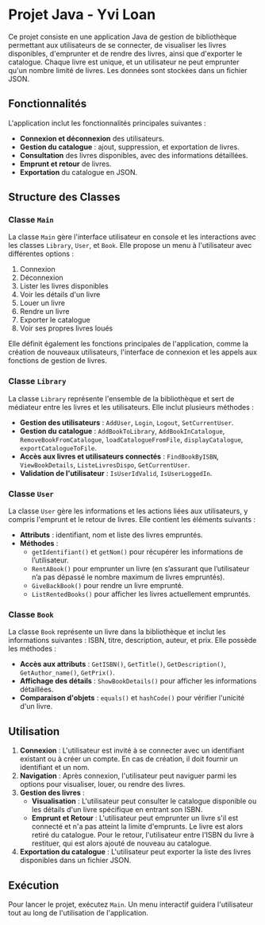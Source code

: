 # Projet Java - Yvi Loan

Ce projet consiste en une application Java de gestion de bibliothèque permettant aux utilisateurs de se connecter, de visualiser les livres disponibles, d'emprunter et de rendre des livres, ainsi que d'exporter le catalogue. Chaque livre est unique, et un utilisateur ne peut emprunter qu'un nombre limité de livres. Les données sont stockées dans un fichier JSON.

## Fonctionnalités

L'application inclut les fonctionnalités principales suivantes :

- **Connexion et déconnexion** des utilisateurs.
- **Gestion du catalogue** : ajout, suppression, et exportation de livres.
- **Consultation** des livres disponibles, avec des informations détaillées.
- **Emprunt et retour** de livres.
- **Exportation** du catalogue en JSON.

## Structure des Classes

### Classe `Main`

La classe `Main` gère l'interface utilisateur en console et les interactions avec les classes `Library`, `User`, et `Book`. Elle propose un menu à l'utilisateur avec différentes options :

1. Connexion
2. Déconnexion
3. Lister les livres disponibles
4. Voir les détails d'un livre
5. Louer un livre
6. Rendre un livre
7. Exporter le catalogue
8. Voir ses propres livres loués

Elle définit également les fonctions principales de l'application, comme la création de nouveaux utilisateurs, l'interface de connexion et les appels aux fonctions de gestion de livres.

### Classe `Library`

La classe `Library` représente l'ensemble de la bibliothèque et sert de médiateur entre les livres et les utilisateurs. Elle inclut plusieurs méthodes :

- **Gestion des utilisateurs** : `AddUser`, `Login`, `Logout`, `SetCurrentUser`.
- **Gestion du catalogue** : `AddBookToLibrary`, `AddBookInCatalogue`, `RemoveBookFromCatalogue`, `loadCatalogueFromFile`, `displayCatalogue`, `exportCatalogueToFile`.
- **Accès aux livres et utilisateurs connectés** : `FindBookByISBN`, `ViewBookDetails`, `ListeLivresDispo`, `GetCurrentUser`.
- **Validation de l'utilisateur** : `IsUserIdValid`, `IsUserLoggedIn`.

### Classe `User`

La classe `User` gère les informations et les actions liées aux utilisateurs, y compris l'emprunt et le retour de livres. Elle contient les éléments suivants :

- **Attributs** : identifiant, nom et liste des livres empruntés.
- **Méthodes** : 
  - `getIdentifiant()` et `getNom()` pour récupérer les informations de l’utilisateur.
  - `RentABook()` pour emprunter un livre (en s’assurant que l’utilisateur n’a pas dépassé le nombre maximum de livres empruntés).
  - `GiveBackBook()` pour rendre un livre emprunté.
  - `ListRentedBooks()` pour afficher les livres actuellement empruntés.

### Classe `Book`

La classe `Book` représente un livre dans la bibliothèque et inclut les informations suivantes : ISBN, titre, description, auteur, et prix. Elle possède les méthodes :

- **Accès aux attributs** : `GetISBN()`, `GetTitle()`, `GetDescription()`, `GetAuthor_name()`, `GetPrix()`.
- **Affichage des détails** : `ShowBookDetails()` pour afficher les informations détaillées.
- **Comparaison d'objets** : `equals()` et `hashCode()` pour vérifier l'unicité d'un livre.

## Utilisation

1. **Connexion** : L'utilisateur est invité à se connecter avec un identifiant existant ou à créer un compte. En cas de création, il doit fournir un identifiant et un nom.
2. **Navigation** : Après connexion, l'utilisateur peut naviguer parmi les options pour visualiser, louer, ou rendre des livres.
3. **Gestion des livres** :
   - **Visualisation** : L'utilisateur peut consulter le catalogue disponible ou les détails d'un livre spécifique en entrant son ISBN.
   - **Emprunt et Retour** : L'utilisateur peut emprunter un livre s'il est connecté et n'a pas atteint la limite d'emprunts. Le livre est alors retiré du catalogue. Pour le retour, l'utilisateur entre l'ISBN du livre à restituer, qui est alors ajouté de nouveau au catalogue.
4. **Exportation du catalogue** : L'utilisateur peut exporter la liste des livres disponibles dans un fichier JSON.

## Exécution

Pour lancer le projet, exécutez `Main`. Un menu interactif guidera l'utilisateur tout au long de l'utilisation de l'application.
